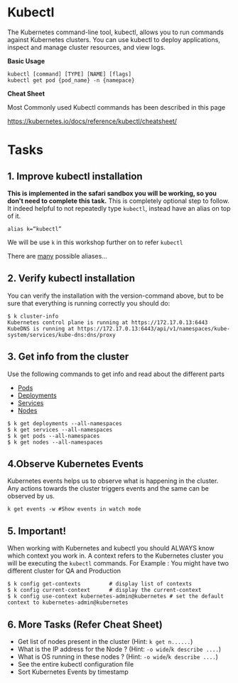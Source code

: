 # Kubectl #

The Kubernetes command-line tool, kubectl, allows you to run commands against Kubernetes clusters. You can use kubectl to deploy applications, inspect and manage cluster resources, and view logs.

**Basic Usage**

```
kubectl [command] [TYPE] [NAME] [flags]
kubectl get pod {pod_name} -n {namepace}        
``` 
**Cheat Sheet**

Most Commonly used Kubectl commands has been described in this page 

https://kubernetes.io/docs/reference/kubectl/cheatsheet/

# Tasks #

## 1. Improve kubectl installation

**This is implemented in the safari sandbox you will be working, so you don't need to complete this task.**
This is completely optional step to follow. It indeed helpful to not repeatedly type `kubectl`, instead have an alias on top of it. 
```
alias k=“kubectl”
```
We will be use `k` in this workshop further on to refer `kubectl`

There are [many](https://github.com/ahmetb/kubectl-aliases) possible aliases...

## 2. Verify kubectl installation
You can verify the installation with the version-command above, but to be sure that everything is running correctly you should do:
```
$ k cluster-info
Kubernetes control plane is running at https://172.17.0.13:6443
KubeDNS is running at https://172.17.0.13:6443/api/v1/namespaces/kube-system/services/kube-dns:dns/proxy
```
## 3. Get info from the cluster
Use the following commands to get info and read about the different parts
- [Pods](https://kubernetes.io/docs/concepts/workloads/pods/pod-overview/)
- [Deployments](https://kubernetes.io/docs/concepts/workloads/controllers/deployment/)
- [Services](https://kubernetes.io/docs/concepts/services-networking/service/)
- [Nodes](https://kubernetes.io/docs/concepts/architecture/nodes/)

```
$ k get deployments --all-namespaces
$ k get services --all-namespaces
$ k get pods --all-namespaces
$ k get nodes --all-namespaces
```

## 4.Observe Kubernetes Events 
Kubernetes events helps us to observe what is happening in the cluster. Any actions towards the cluster triggers events and the same can be observed by us. 
```
k get events -w #Show events in watch mode
```

## 5. Important!
When working with Kubernetes and kubectl you should ALWAYS know which context you work in. A context refers to the Kubernetes cluster you will be executing the `kubectl` commands. 
For Example : You might have two different cluster for QA and Production

```
$ k config get-contexts         # display list of contexts 
$ k config current-context      # display the current-context
$ k config use-context kubernetes-admin@kubernetes # set the default context to kubernetes-admin@kubernetes
```


## 6. More Tasks (Refer Cheat Sheet)
- Get list of nodes present in the cluster (Hint: `k get n......`)  
- What is the IP address for the Node ? (Hint: `-o wide`/`k describe ....`)
- What is OS running in these nodes ? (Hint:  `-o wide`/`k describe ....`)
- See the entire kubectl configuration file
- Sort Kubernetes Events by timestamp
